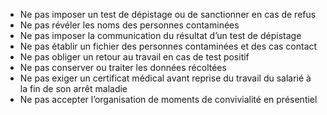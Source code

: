 * Ne pas imposer un test de dépistage ou de sanctionner en cas de refus 
* Ne pas révéler les noms des personnes contaminées
* Ne pas imposer la communication du résultat d’un test de dépistage
* Ne pas établir un fichier des personnes contaminées et des cas contact
* Ne pas obliger un retour au travail en cas de test positif
* Ne pas conserver ou traiter les données récoltées
* Ne pas exiger un certificat médical avant reprise du travail du salarié à la fin de son arrêt maladie
* Ne pas accepter l’organisation de moments de convivialité en présentiel
